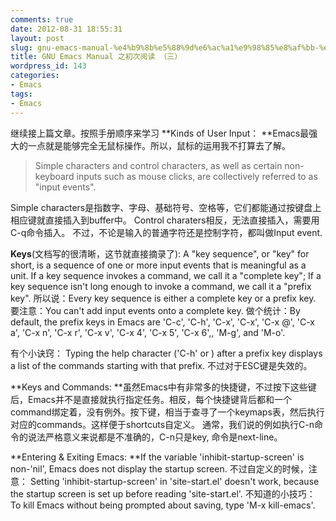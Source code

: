 ```yaml
---
comments: true
date: 2012-08-31 18:55:31
layout: post
slug: gnu-emacs-manual-%e4%b9%8b%e5%88%9d%e6%ac%a1%e9%98%85%e8%af%bb-%ef%bc%88%e4%b8%89%ef%bc%89
title: GNU Emacs Manual 之初次阅读 （三）
wordpress_id: 143
categories:
- Emacs
tags:
- Emacs
---
```


继续接上篇文章。按照手册顺序来学习
**Kinds of User Input：
**Emacs最强大的一点就是能够完全无鼠标操作。所以，鼠标的运用我不打算去了解。


> Simple characters and control characters, as well as certain non-keyboard inputs such as mouse clicks, are collectively referred to as "input events".


Simple characters是指数字、字母、基础符号、空格等，它们都能通过按键盘上相应键就直接插入到buffer中。
Control charaters相反，无法直接插入，需要用C-q命令插入。
不过，不论是输入的普通字符还是控制字符，都叫做Input event.

**Keys**(文档写的很清晰，这节就直接摘录了):
A "key sequence", or "key" for short, is a sequence of one or more input events that is meaningful as a unit.
If a key sequence invokes a command, we call it a "complete key";
If a key sequence isn't long enough to invoke a command, we call it a "prefix key".
所以说：Every key sequence is either a complete key or a prefix key.
要注意：You can't add input events onto a complete key.
做个统计：By default, the prefix keys in Emacs are 'C-c', 'C-h', 'C-x', 'C-x', 'C-x @', 'C-x a', 'C-x n', 'C-x r', 'C-x v', 'C-x 4', 'C-x 5', 'C-x 6',, 'M-g', and 'M-o'.

有个小诀窍：
Typing the help character ('C-h' or ) after a prefix key displays a list of the commands starting with that prefix.
不过对于ESC键是失效的。

**Keys and Commands:
**虽然Emacs中有非常多的快捷键，不过按下这些键后，Emacs并不是直接就执行指定任务。相反，每个快捷键背后都和一个command绑定着，没有例外。按下键，相当于查寻了一个keymaps表，然后执行对应的commands。这样便于shortcuts自定义。
通常，我们说的例如执行C-n命令的说法严格意义来说都是不准确的，C-n只是key, 命令是next-line。

**Entering & Exiting Emacs:
**If the variable 'inhibit-startup-screen' is non-'nil', Emacs does not display the startup screen.
不过自定义的时候，注意： Setting 'inhibit-startup-screen' in 'site-start.el' doesn't work, because the startup screen is set up before reading 'site-start.el'.
不知道的小技巧：
To kill Emacs without being prompted about saving, type 'M-x kill-emacs'.
